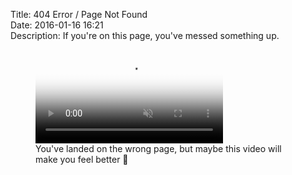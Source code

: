 Title: 404 Error / Page Not Found  
Date: 2016-01-16 16:21  
Description: If you're on this page, you've messed something up.  

<figure>
	<video src="https://d.pr/v/TpTRvr+" type="video/mp4" poster="https://d.pr/i/j1iS6A+" controls autoplay loop muted >
	If you can't play this, your browser sucks.
	</video>
	<figcaption>You've landed on the wrong page, but maybe this video will make you feel better 🐺</figcaption>
</figure>
